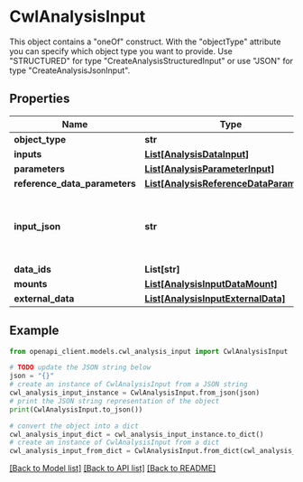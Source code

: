 # CwlAnalysisInput

This object contains a \"oneOf\" construct. With the \"objectType\" attribute you can specify which object type you want to provide. Use \"STRUCTURED\" for type \"CreateAnalysisStructuredInput\" or use \"JSON\" for type \"CreateAnalysisJsonInput\".

## Properties

Name | Type | Description | Notes
------------ | ------------- | ------------- | -------------
**object_type** | **str** |  | 
**inputs** | [**List[AnalysisDataInput]**](AnalysisDataInput.md) |  | 
**parameters** | [**List[AnalysisParameterInput]**](AnalysisParameterInput.md) |  | [optional] 
**reference_data_parameters** | [**List[AnalysisReferenceDataParameter]**](AnalysisReferenceDataParameter.md) |  | [optional] 
**input_json** | **str** | Contains the input JSON, as an escaped JSON String. | 
**data_ids** | **List[str]** |  | [optional] 
**mounts** | [**List[AnalysisInputDataMount]**](AnalysisInputDataMount.md) |  | [optional] 
**external_data** | [**List[AnalysisInputExternalData]**](AnalysisInputExternalData.md) |  | [optional] 

## Example

```python
from openapi_client.models.cwl_analysis_input import CwlAnalysisInput

# TODO update the JSON string below
json = "{}"
# create an instance of CwlAnalysisInput from a JSON string
cwl_analysis_input_instance = CwlAnalysisInput.from_json(json)
# print the JSON string representation of the object
print(CwlAnalysisInput.to_json())

# convert the object into a dict
cwl_analysis_input_dict = cwl_analysis_input_instance.to_dict()
# create an instance of CwlAnalysisInput from a dict
cwl_analysis_input_from_dict = CwlAnalysisInput.from_dict(cwl_analysis_input_dict)
```
[[Back to Model list]](../README.md#documentation-for-models) [[Back to API list]](../README.md#documentation-for-api-endpoints) [[Back to README]](../README.md)


